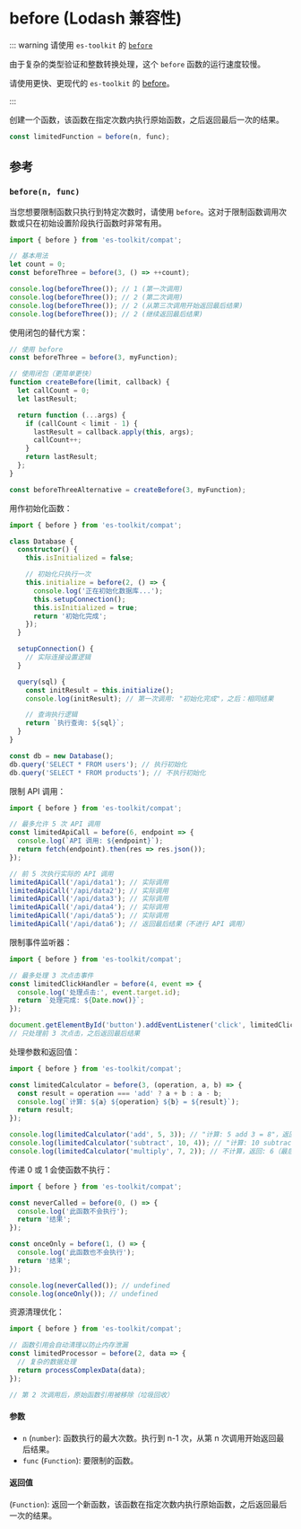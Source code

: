 # before (Lodash 兼容性)

::: warning 请使用 `es-toolkit` 的 [`before`](../../function/before.md)

由于复杂的类型验证和整数转换处理，这个 `before` 函数的运行速度较慢。

请使用更快、更现代的 `es-toolkit` 的 [before](../../function/before.md)。

:::

创建一个函数，该函数在指定次数内执行原始函数，之后返回最后一次的结果。

```typescript
const limitedFunction = before(n, func);
```

## 参考

### `before(n, func)`

当您想要限制函数只执行到特定次数时，请使用 `before`。这对于限制函数调用次数或只在初始设置阶段执行函数时非常有用。

```typescript
import { before } from 'es-toolkit/compat';

// 基本用法
let count = 0;
const beforeThree = before(3, () => ++count);

console.log(beforeThree()); // 1 (第一次调用)
console.log(beforeThree()); // 2 (第二次调用)
console.log(beforeThree()); // 2 (从第三次调用开始返回最后结果)
console.log(beforeThree()); // 2 (继续返回最后结果)
```

使用闭包的替代方案：

```typescript
// 使用 before
const beforeThree = before(3, myFunction);

// 使用闭包（更简单更快）
function createBefore(limit, callback) {
  let callCount = 0;
  let lastResult;

  return function (...args) {
    if (callCount < limit - 1) {
      lastResult = callback.apply(this, args);
      callCount++;
    }
    return lastResult;
  };
}

const beforeThreeAlternative = createBefore(3, myFunction);
```

用作初始化函数：

```typescript
import { before } from 'es-toolkit/compat';

class Database {
  constructor() {
    this.isInitialized = false;

    // 初始化只执行一次
    this.initialize = before(2, () => {
      console.log('正在初始化数据库...');
      this.setupConnection();
      this.isInitialized = true;
      return '初始化完成';
    });
  }

  setupConnection() {
    // 实际连接设置逻辑
  }

  query(sql) {
    const initResult = this.initialize();
    console.log(initResult); // 第一次调用: "初始化完成"，之后：相同结果

    // 查询执行逻辑
    return `执行查询: ${sql}`;
  }
}

const db = new Database();
db.query('SELECT * FROM users'); // 执行初始化
db.query('SELECT * FROM products'); // 不执行初始化
```

限制 API 调用：

```typescript
import { before } from 'es-toolkit/compat';

// 最多允许 5 次 API 调用
const limitedApiCall = before(6, endpoint => {
  console.log(`API 调用: ${endpoint}`);
  return fetch(endpoint).then(res => res.json());
});

// 前 5 次执行实际的 API 调用
limitedApiCall('/api/data1'); // 实际调用
limitedApiCall('/api/data2'); // 实际调用
limitedApiCall('/api/data3'); // 实际调用
limitedApiCall('/api/data4'); // 实际调用
limitedApiCall('/api/data5'); // 实际调用
limitedApiCall('/api/data6'); // 返回最后结果（不进行 API 调用）
```

限制事件监听器：

```typescript
import { before } from 'es-toolkit/compat';

// 最多处理 3 次点击事件
const limitedClickHandler = before(4, event => {
  console.log('处理点击:', event.target.id);
  return `处理完成: ${Date.now()}`;
});

document.getElementById('button').addEventListener('click', limitedClickHandler);
// 只处理前 3 次点击，之后返回最后结果
```

处理参数和返回值：

```typescript
import { before } from 'es-toolkit/compat';

const limitedCalculator = before(3, (operation, a, b) => {
  const result = operation === 'add' ? a + b : a - b;
  console.log(`计算: ${a} ${operation} ${b} = ${result}`);
  return result;
});

console.log(limitedCalculator('add', 5, 3)); // "计算: 5 add 3 = 8"，返回: 8
console.log(limitedCalculator('subtract', 10, 4)); // "计算: 10 subtract 4 = 6"，返回: 6
console.log(limitedCalculator('multiply', 7, 2)); // 不计算，返回: 6（最后结果）
```

传递 0 或 1 会使函数不执行：

```typescript
import { before } from 'es-toolkit/compat';

const neverCalled = before(0, () => {
  console.log('此函数不会执行');
  return '结果';
});

const onceOnly = before(1, () => {
  console.log('此函数也不会执行');
  return '结果';
});

console.log(neverCalled()); // undefined
console.log(onceOnly()); // undefined
```

资源清理优化：

```typescript
import { before } from 'es-toolkit/compat';

// 函数引用会自动清理以防止内存泄漏
const limitedProcessor = before(2, data => {
  // 复杂的数据处理
  return processComplexData(data);
});

// 第 2 次调用后，原始函数引用被移除（垃圾回收）
```

#### 参数

- `n` (`number`): 函数执行的最大次数。执行到 n-1 次，从第 n 次调用开始返回最后结果。
- `func` (`Function`): 要限制的函数。

#### 返回值

(`Function`): 返回一个新函数，该函数在指定次数内执行原始函数，之后返回最后一次的结果。
